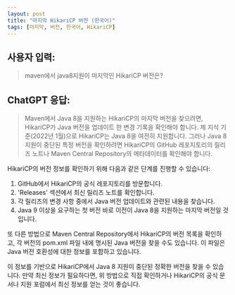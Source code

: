 ```yaml
---
layout: post
title: "마지막 HikariCP 버전 (한국어)"
tags: [마지막, 버전, 한국어, HikariCP]
---
```


## 사용자 입력:
> maven에서 java8지원이 마지막인 HikariCP 버전은?

## ChatGPT 응답:
> Maven에서 Java 8을 지원하는 HikariCP의 마지막 버전을 찾으려면, HikariCP가 Java 버전을 업데이트 한 변경 기록을 확인해야 합니다. 제 지식 기준(2022년 1월)으로 HikariCP는 Java 8을 여전히 지원합니다. 그러나 Java 8 지원이 중단된 특정 버전을 확인하려면 HikariCP의 GitHub 레포지토리의 릴리즈 노트나 Maven Central Repository의 메타데이터를 확인해야 합니다.

HikariCP의 버전 정보를 확인하기 위해 다음과 같은 단계를 진행할 수 있습니다:

1. GitHub에서 HikariCP의 공식 레포지토리를 방문합니다.
2. 'Releases' 섹션에서 최신 릴리즈 노트를 확인합니다.
3. 각 릴리즈의 변경 사항 중에서 Java 버전 업데이트와 관련된 내용을 찾습니다.
4. Java 9 이상을 요구하는 첫 버전 바로 이전이 Java 8을 지원하는 마지막 버전일 것입니다.

또 다른 방법으로 Maven Central Repository에서 HikariCP의 버전 목록을 확인하고, 각 버전의 pom.xml 파일 내에 명시된 Java 버전을 찾을 수도 있습니다. 이 파일은 Java 버전 호환성에 대한 정보를 포함하고 있습니다.

이 정보를 기반으로 HikariCP에서 Java 8 지원이 중단된 정확한 버전을 찾을 수 있습니다. 만약 최신 정보가 필요하다면, 위 방법으로 직접 확인하거나 HikariCP의 공식 문서나 지원 포럼에서 최신 정보를 얻는 것이 좋습니다.

